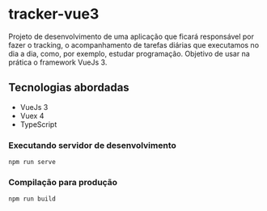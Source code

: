 # tracker-vue3

Projeto de desenvolvimento de uma aplicação que ficará responsável por fazer o tracking, o acompanhamento de tarefas
diárias que executamos no dia a dia, como, por exemplo, estudar programação. Objetivo de usar na prática o framework VueJs 3.

## Tecnologias abordadas

- VueJs 3
- Vuex 4
- TypeScript

### Executando servidor de desenvolvimento
```
npm run serve
```

### Compilação para produção
```
npm run build
```

